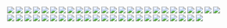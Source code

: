 ![](https://external-media.spacehey.net/media/smOrPJfqC9ppwPNyA_YKqCJHtKMLhdqr5c4KKJwkautU=/https://i.postimg.cc/GmtPHZgM/playstation-stamp-by-3enzo-d1b6tpv-fullview.png) ![](https://images-wixmp-ed30a86b8c4ca887773594c2.wixmp.com/f/f4c099cd-bb67-4b80-b32b-2e8f858d0a31/d2m1ht7-b9836bd4-f040-488e-ad19-4de676d4b729.png/v1/fill/w_99,h_56/learning_english_stamp_by_fischy_kari_chan_d2m1ht7-fullview.png?token=eyJ0eXAiOiJKV1QiLCJhbGciOiJIUzI1NiJ9.eyJzdWIiOiJ1cm46YXBwOjdlMGQxODg5ODIyNjQzNzNhNWYwZDQxNWVhMGQyNmUwIiwiaXNzIjoidXJuOmFwcDo3ZTBkMTg4OTgyMjY0MzczYTVmMGQ0MTVlYTBkMjZlMCIsIm9iaiI6W1t7ImhlaWdodCI6Ijw9NTYiLCJwYXRoIjoiXC9mXC9mNGMwOTljZC1iYjY3LTRiODAtYjMyYi0yZThmODU4ZDBhMzFcL2QybTFodDctYjk4MzZiZDQtZjA0MC00ODhlLWFkMTktNGRlNjc2ZDRiNzI5LnBuZyIsIndpZHRoIjoiPD05OSJ9XV0sImF1ZCI6WyJ1cm46c2VydmljZTppbWFnZS5vcGVyYXRpb25zIl19.DOOsL3AyZvDPOv4CsgeIC71D8ogMFLjpu-ndbqm6RlI) ![](https://images-wixmp-ed30a86b8c4ca887773594c2.wixmp.com/f/f0cfe52d-b924-4809-8258-273bb509ea3d/d2hqdl5-5ee1916e-15c1-4e07-a71d-28c2c1a8df47.gif?token=eyJ0eXAiOiJKV1QiLCJhbGciOiJIUzI1NiJ9.eyJzdWIiOiJ1cm46YXBwOjdlMGQxODg5ODIyNjQzNzNhNWYwZDQxNWVhMGQyNmUwIiwiaXNzIjoidXJuOmFwcDo3ZTBkMTg4OTgyMjY0MzczYTVmMGQ0MTVlYTBkMjZlMCIsIm9iaiI6W1t7InBhdGgiOiJcL2ZcL2YwY2ZlNTJkLWI5MjQtNDgwOS04MjU4LTI3M2JiNTA5ZWEzZFwvZDJocWRsNS01ZWUxOTE2ZS0xNWMxLTRlMDctYTcxZC0yOGMyYzFhOGRmNDcuZ2lmIn1dXSwiYXVkIjpbInVybjpzZXJ2aWNlOmZpbGUuZG93bmxvYWQiXX0.l2wUQOpLabIIEsOqBzFaMbtH0PZwS3JgyQYbDR3FEzE) ![](https://images-wixmp-ed30a86b8c4ca887773594c2.wixmp.com/f/05f57344-fbaf-4018-9f57-8846395ba4b6/d6cdgn1-479a02b4-f8a1-4af5-a497-6b0e1fda851d.png/v1/fill/w_99,h_56/mai_gramr_iz_smexeh_by_deep_strike_d6cdgn1-fullview.png?token=eyJ0eXAiOiJKV1QiLCJhbGciOiJIUzI1NiJ9.eyJzdWIiOiJ1cm46YXBwOjdlMGQxODg5ODIyNjQzNzNhNWYwZDQxNWVhMGQyNmUwIiwiaXNzIjoidXJuOmFwcDo3ZTBkMTg4OTgyMjY0MzczYTVmMGQ0MTVlYTBkMjZlMCIsIm9iaiI6W1t7ImhlaWdodCI6Ijw9NTYiLCJwYXRoIjoiXC9mXC8wNWY1NzM0NC1mYmFmLTQwMTgtOWY1Ny04ODQ2Mzk1YmE0YjZcL2Q2Y2RnbjEtNDc5YTAyYjQtZjhhMS00YWY1LWE0OTctNmIwZTFmZGE4NTFkLnBuZyIsIndpZHRoIjoiPD05OSJ9XV0sImF1ZCI6WyJ1cm46c2VydmljZTppbWFnZS5vcGVyYXRpb25zIl19.LsN9k_nFpBHzOAFGYuqqIoSW_O5DBk8gqUxniSRqpCI) ![](https://images-wixmp-ed30a86b8c4ca887773594c2.wixmp.com/f/cec93556-8a95-4528-949f-0486c51c127c/d1xbjtf-d01f4070-742b-426f-a9d4-fde37c823165.png/v1/fill/w_99,h_56/half_life_2_stamp_by_bourbons3_d1xbjtf-fullview.png?token=eyJ0eXAiOiJKV1QiLCJhbGciOiJIUzI1NiJ9.eyJzdWIiOiJ1cm46YXBwOjdlMGQxODg5ODIyNjQzNzNhNWYwZDQxNWVhMGQyNmUwIiwiaXNzIjoidXJuOmFwcDo3ZTBkMTg4OTgyMjY0MzczYTVmMGQ0MTVlYTBkMjZlMCIsIm9iaiI6W1t7ImhlaWdodCI6Ijw9NTYiLCJwYXRoIjoiXC9mXC9jZWM5MzU1Ni04YTk1LTQ1MjgtOTQ5Zi0wNDg2YzUxYzEyN2NcL2QxeGJqdGYtZDAxZjQwNzAtNzQyYi00MjZmLWE5ZDQtZmRlMzdjODIzMTY1LnBuZyIsIndpZHRoIjoiPD05OSJ9XV0sImF1ZCI6WyJ1cm46c2VydmljZTppbWFnZS5vcGVyYXRpb25zIl19.ypF8YNGwRATFiKydSGbxDx6RmLukt-09pu-c48a5Qzo) ![](https://images-wixmp-ed30a86b8c4ca887773594c2.wixmp.com/f/bb6e5219-f324-478a-bb31-081f4c26060e/d1h9b7o-7c739cfc-fd5d-4f8c-a955-def5baaf93f2.png/v1/fill/w_99,h_56/half_life_stamp_by_zombidj_d1h9b7o-fullview.png?token=eyJ0eXAiOiJKV1QiLCJhbGciOiJIUzI1NiJ9.eyJzdWIiOiJ1cm46YXBwOjdlMGQxODg5ODIyNjQzNzNhNWYwZDQxNWVhMGQyNmUwIiwiaXNzIjoidXJuOmFwcDo3ZTBkMTg4OTgyMjY0MzczYTVmMGQ0MTVlYTBkMjZlMCIsIm9iaiI6W1t7ImhlaWdodCI6Ijw9NTYiLCJwYXRoIjoiXC9mXC9iYjZlNTIxOS1mMzI0LTQ3OGEtYmIzMS0wODFmNGMyNjA2MGVcL2QxaDliN28tN2M3MzljZmMtZmQ1ZC00ZjhjLWE5NTUtZGVmNWJhYWY5M2YyLnBuZyIsIndpZHRoIjoiPD05OSJ9XV0sImF1ZCI6WyJ1cm46c2VydmljZTppbWFnZS5vcGVyYXRpb25zIl19.8AxqL8Zt77qZkMw-Sq25edgcJQldOUKS-SwNhDzxGRc) ![](https://images-wixmp-ed30a86b8c4ca887773594c2.wixmp.com/f/0c9a1691-48e0-45f3-9e7c-89ee5abc2977/def0xah-9d053a6c-a38a-40bb-bf29-559b4a973420.gif?token=eyJ0eXAiOiJKV1QiLCJhbGciOiJIUzI1NiJ9.eyJzdWIiOiJ1cm46YXBwOjdlMGQxODg5ODIyNjQzNzNhNWYwZDQxNWVhMGQyNmUwIiwiaXNzIjoidXJuOmFwcDo3ZTBkMTg4OTgyMjY0MzczYTVmMGQ0MTVlYTBkMjZlMCIsIm9iaiI6W1t7InBhdGgiOiJcL2ZcLzBjOWExNjkxLTQ4ZTAtNDVmMy05ZTdjLTg5ZWU1YWJjMjk3N1wvZGVmMHhhaC05ZDA1M2E2Yy1hMzhhLTQwYmItYmYyOS01NTliNGE5NzM0MjAuZ2lmIn1dXSwiYXVkIjpbInVybjpzZXJ2aWNlOmZpbGUuZG93bmxvYWQiXX0.4HzFsy3vUlnoGV9GM7rqrI4r44NnmBLPsxcU7Mos8v4) ![](https://images-wixmp-ed30a86b8c4ca887773594c2.wixmp.com/f/f47aafad-224d-49ab-a1dd-9056798d8a71/d58in66-401e7597-a63c-4d11-bfba-fb6b7e779a60.png/v1/fill/w_99,h_56/_die_cis_scum__isn_t_cool_by_dragonquestwes_d58in66-fullview.png?token=eyJ0eXAiOiJKV1QiLCJhbGciOiJIUzI1NiJ9.eyJzdWIiOiJ1cm46YXBwOjdlMGQxODg5ODIyNjQzNzNhNWYwZDQxNWVhMGQyNmUwIiwiaXNzIjoidXJuOmFwcDo3ZTBkMTg4OTgyMjY0MzczYTVmMGQ0MTVlYTBkMjZlMCIsIm9iaiI6W1t7ImhlaWdodCI6Ijw9NTYiLCJwYXRoIjoiXC9mXC9mNDdhYWZhZC0yMjRkLTQ5YWItYTFkZC05MDU2Nzk4ZDhhNzFcL2Q1OGluNjYtNDAxZTc1OTctYTYzYy00ZDExLWJmYmEtZmI2YjdlNzc5YTYwLnBuZyIsIndpZHRoIjoiPD05OSJ9XV0sImF1ZCI6WyJ1cm46c2VydmljZTppbWFnZS5vcGVyYXRpb25zIl19.qa6tuOBnUIAb21lUBJlnfj69uhf25A-SXoTmLiDS7Fs) ![](https://images-wixmp-ed30a86b8c4ca887773594c2.wixmp.com/f/a0d383c4-0072-4bb0-ad96-42647f8c9c1c/d953r3n-91f2834e-9cc3-4c77-9020-103a82240387.png/v1/fill/w_99,h_56/new_stamp_by_corruptedparadox_d953r3n-fullview.png?token=eyJ0eXAiOiJKV1QiLCJhbGciOiJIUzI1NiJ9.eyJzdWIiOiJ1cm46YXBwOjdlMGQxODg5ODIyNjQzNzNhNWYwZDQxNWVhMGQyNmUwIiwiaXNzIjoidXJuOmFwcDo3ZTBkMTg4OTgyMjY0MzczYTVmMGQ0MTVlYTBkMjZlMCIsIm9iaiI6W1t7ImhlaWdodCI6Ijw9NTYiLCJwYXRoIjoiXC9mXC9hMGQzODNjNC0wMDcyLTRiYjAtYWQ5Ni00MjY0N2Y4YzljMWNcL2Q5NTNyM24tOTFmMjgzNGUtOWNjMy00Yzc3LTkwMjAtMTAzYTgyMjQwMzg3LnBuZyIsIndpZHRoIjoiPD05OSJ9XV0sImF1ZCI6WyJ1cm46c2VydmljZTppbWFnZS5vcGVyYXRpb25zIl19.JkdTdD_NzNAJYygWw3FrNA_58Vo3Q7Pjj1-u8c88ieg) ![](https://images-wixmp-ed30a86b8c4ca887773594c2.wixmp.com/f/4339409c-6983-4206-b8fd-20cb80a47b8f/d7x1dk2-26a3538d-df28-4f42-b5e2-a90f64b75de1.png/v1/fill/w_99,h_56/real_stamp_by_pixelworlds_d7x1dk2-fullview.png?token=eyJ0eXAiOiJKV1QiLCJhbGciOiJIUzI1NiJ9.eyJzdWIiOiJ1cm46YXBwOjdlMGQxODg5ODIyNjQzNzNhNWYwZDQxNWVhMGQyNmUwIiwiaXNzIjoidXJuOmFwcDo3ZTBkMTg4OTgyMjY0MzczYTVmMGQ0MTVlYTBkMjZlMCIsIm9iaiI6W1t7ImhlaWdodCI6Ijw9NTYiLCJwYXRoIjoiXC9mXC80MzM5NDA5Yy02OTgzLTQyMDYtYjhmZC0yMGNiODBhNDdiOGZcL2Q3eDFkazItMjZhMzUzOGQtZGYyOC00ZjQyLWI1ZTItYTkwZjY0Yjc1ZGUxLnBuZyIsIndpZHRoIjoiPD05OSJ9XV0sImF1ZCI6WyJ1cm46c2VydmljZTppbWFnZS5vcGVyYXRpb25zIl19.gMyCaTWJQsEngiUV_ndbzGA9_jL8VVDdW4ul4HBHnSc) ![](https://images-wixmp-ed30a86b8c4ca887773594c2.wixmp.com/f/53f073d4-4789-47ea-b4b3-f96e05247346/d1rp7tt-f0b123f5-0d13-4b6a-970e-1621e3be3c4e.png/v1/fill/w_99,h_56/i_love_my_guitar_stamp_by_jacksmashcore_d1rp7tt-fullview.png?token=eyJ0eXAiOiJKV1QiLCJhbGciOiJIUzI1NiJ9.eyJzdWIiOiJ1cm46YXBwOjdlMGQxODg5ODIyNjQzNzNhNWYwZDQxNWVhMGQyNmUwIiwiaXNzIjoidXJuOmFwcDo3ZTBkMTg4OTgyMjY0MzczYTVmMGQ0MTVlYTBkMjZlMCIsIm9iaiI6W1t7ImhlaWdodCI6Ijw9NTYiLCJwYXRoIjoiXC9mXC81M2YwNzNkNC00Nzg5LTQ3ZWEtYjRiMy1mOTZlMDUyNDczNDZcL2QxcnA3dHQtZjBiMTIzZjUtMGQxMy00YjZhLTk3MGUtMTYyMWUzYmUzYzRlLnBuZyIsIndpZHRoIjoiPD05OSJ9XV0sImF1ZCI6WyJ1cm46c2VydmljZTppbWFnZS5vcGVyYXRpb25zIl19.obqtGJRfWUM-wVnCa3letJAYQzFutB0EwByfHlPXZhU) ![](https://images-wixmp-ed30a86b8c4ca887773594c2.wixmp.com/f/9c694ef0-ce82-461b-9e43-ea953fddf162/dccgf78-9c21a735-6369-4928-b7b0-b178be64c95c.png/v1/fill/w_99,h_56/pee_is_stored_in_the_balls___stamp_by_puniplush_dccgf78-fullview.png?token=eyJ0eXAiOiJKV1QiLCJhbGciOiJIUzI1NiJ9.eyJzdWIiOiJ1cm46YXBwOjdlMGQxODg5ODIyNjQzNzNhNWYwZDQxNWVhMGQyNmUwIiwiaXNzIjoidXJuOmFwcDo3ZTBkMTg4OTgyMjY0MzczYTVmMGQ0MTVlYTBkMjZlMCIsIm9iaiI6W1t7ImhlaWdodCI6Ijw9NTYiLCJwYXRoIjoiXC9mXC85YzY5NGVmMC1jZTgyLTQ2MWItOWU0My1lYTk1M2ZkZGYxNjJcL2RjY2dmNzgtOWMyMWE3MzUtNjM2OS00OTI4LWI3YjAtYjE3OGJlNjRjOTVjLnBuZyIsIndpZHRoIjoiPD05OSJ9XV0sImF1ZCI6WyJ1cm46c2VydmljZTppbWFnZS5vcGVyYXRpb25zIl19.OvgkCncFquFonNIFKYg4-bD6gCUfhZS7rTpBc50rQ6Y) ![](https://images-wixmp-ed30a86b8c4ca887773594c2.wixmp.com/f/8f106327-800e-46cd-bc3f-f6b45fcedebd/d142jz1-8001baff-4660-4968-9515-7eb8f887cd43.png/v1/fill/w_99,h_56/look_funny_by_claire_stamps_d142jz1-fullview.png?token=eyJ0eXAiOiJKV1QiLCJhbGciOiJIUzI1NiJ9.eyJzdWIiOiJ1cm46YXBwOjdlMGQxODg5ODIyNjQzNzNhNWYwZDQxNWVhMGQyNmUwIiwiaXNzIjoidXJuOmFwcDo3ZTBkMTg4OTgyMjY0MzczYTVmMGQ0MTVlYTBkMjZlMCIsIm9iaiI6W1t7ImhlaWdodCI6Ijw9NTYiLCJwYXRoIjoiXC9mXC84ZjEwNjMyNy04MDBlLTQ2Y2QtYmMzZi1mNmI0NWZjZWRlYmRcL2QxNDJqejEtODAwMWJhZmYtNDY2MC00OTY4LTk1MTUtN2ViOGY4ODdjZDQzLnBuZyIsIndpZHRoIjoiPD05OSJ9XV0sImF1ZCI6WyJ1cm46c2VydmljZTppbWFnZS5vcGVyYXRpb25zIl19.lIYYDx-LDTGHshWxN6V7fpORU6ydNnBxy1CRUOO89Io) ![](https://images-wixmp-ed30a86b8c4ca887773594c2.wixmp.com/f/8d77ee97-b8e4-4d6e-9dbb-8e627c4a2565/d319v3l-1b54e589-8352-41fc-8199-aa06d68aae89.png/v1/fill/w_99,h_56/funny_stamp_by_kasara_uchiha_d319v3l-fullview.png?token=eyJ0eXAiOiJKV1QiLCJhbGciOiJIUzI1NiJ9.eyJzdWIiOiJ1cm46YXBwOjdlMGQxODg5ODIyNjQzNzNhNWYwZDQxNWVhMGQyNmUwIiwiaXNzIjoidXJuOmFwcDo3ZTBkMTg4OTgyMjY0MzczYTVmMGQ0MTVlYTBkMjZlMCIsIm9iaiI6W1t7ImhlaWdodCI6Ijw9NTYiLCJwYXRoIjoiXC9mXC84ZDc3ZWU5Ny1iOGU0LTRkNmUtOWRiYi04ZTYyN2M0YTI1NjVcL2QzMTl2M2wtMWI1NGU1ODktODM1Mi00MWZjLTgxOTktYWEwNmQ2OGFhZTg5LnBuZyIsIndpZHRoIjoiPD05OSJ9XV0sImF1ZCI6WyJ1cm46c2VydmljZTppbWFnZS5vcGVyYXRpb25zIl19._7NrAuPWxe8hhDpLUaLtJ9HHicDBYK9CP51hf_lNZ2A) ![](https://images-wixmp-ed30a86b8c4ca887773594c2.wixmp.com/f/08553239-0614-4086-b304-61d5413fddff/d1qxa0s-af68dfdb-4e69-4a31-8ad4-4be658cc90ee.png/v1/fill/w_99,h_57/caution__highly_opinionated_by_lostkitten_d1qxa0s-fullview.png?token=eyJ0eXAiOiJKV1QiLCJhbGciOiJIUzI1NiJ9.eyJzdWIiOiJ1cm46YXBwOjdlMGQxODg5ODIyNjQzNzNhNWYwZDQxNWVhMGQyNmUwIiwiaXNzIjoidXJuOmFwcDo3ZTBkMTg4OTgyMjY0MzczYTVmMGQ0MTVlYTBkMjZlMCIsIm9iaiI6W1t7ImhlaWdodCI6Ijw9NTciLCJwYXRoIjoiXC9mXC8wODU1MzIzOS0wNjE0LTQwODYtYjMwNC02MWQ1NDEzZmRkZmZcL2QxcXhhMHMtYWY2OGRmZGItNGU2OS00YTMxLThhZDQtNGJlNjU4Y2M5MGVlLnBuZyIsIndpZHRoIjoiPD05OSJ9XV0sImF1ZCI6WyJ1cm46c2VydmljZTppbWFnZS5vcGVyYXRpb25zIl19.xHrTZf52tF8oCjByUTvpz9fOlwu-FpQoC59Nc4i9XIE) ![](https://images-wixmp-ed30a86b8c4ca887773594c2.wixmp.com/f/7770732d-d978-4871-816e-c37f5cacccca/d7iqrjg-a918b5c5-f059-444f-b36a-e7cd8ff58c3b.png/v1/fill/w_100,h_56/agent_wash_approves_by_british_prophetess_d7iqrjg-fullview.png?token=eyJ0eXAiOiJKV1QiLCJhbGciOiJIUzI1NiJ9.eyJzdWIiOiJ1cm46YXBwOjdlMGQxODg5ODIyNjQzNzNhNWYwZDQxNWVhMGQyNmUwIiwiaXNzIjoidXJuOmFwcDo3ZTBkMTg4OTgyMjY0MzczYTVmMGQ0MTVlYTBkMjZlMCIsIm9iaiI6W1t7ImhlaWdodCI6Ijw9NTYiLCJwYXRoIjoiXC9mXC83NzcwNzMyZC1kOTc4LTQ4NzEtODE2ZS1jMzdmNWNhY2NjY2FcL2Q3aXFyamctYTkxOGI1YzUtZjA1OS00NDRmLWIzNmEtZTdjZDhmZjU4YzNiLnBuZyIsIndpZHRoIjoiPD0xMDAifV1dLCJhdWQiOlsidXJuOnNlcnZpY2U6aW1hZ2Uub3BlcmF0aW9ucyJdfQ.TdSGXKy4xK81Av2dpnMxNHedPbOjoaib1wNFup2b7Xw) ![](https://images-wixmp-ed30a86b8c4ca887773594c2.wixmp.com/f/a1ff0217-fb8a-479b-9f1d-65f38f01ba99/d26ysfu-718a120b-fed8-41ac-ad6d-ed9f6a749b6c.png/v1/fill/w_99,h_56/bassist_stamp_by_popstck_d26ysfu-fullview.png?token=eyJ0eXAiOiJKV1QiLCJhbGciOiJIUzI1NiJ9.eyJzdWIiOiJ1cm46YXBwOjdlMGQxODg5ODIyNjQzNzNhNWYwZDQxNWVhMGQyNmUwIiwiaXNzIjoidXJuOmFwcDo3ZTBkMTg4OTgyMjY0MzczYTVmMGQ0MTVlYTBkMjZlMCIsIm9iaiI6W1t7ImhlaWdodCI6Ijw9NTYiLCJwYXRoIjoiXC9mXC9hMWZmMDIxNy1mYjhhLTQ3OWItOWYxZC02NWYzOGYwMWJhOTlcL2QyNnlzZnUtNzE4YTEyMGItZmVkOC00MWFjLWFkNmQtZWQ5ZjZhNzQ5YjZjLnBuZyIsIndpZHRoIjoiPD05OSJ9XV0sImF1ZCI6WyJ1cm46c2VydmljZTppbWFnZS5vcGVyYXRpb25zIl19.4Cxh54kzZzkNHNXW23C1ijKTlB67BSwS15oguNdO4Bo) ![](https://external-media.spacehey.net/media/sfCCQmXVHpVW3mRwfKxJT-dV7sso3i1EWjnXerTK7Wv4=/https://64.media.tumblr.com/e297e1f028613691a07c060d96436152/8301d3197e723050-70/s100x200/7dc43d9b1836f261b4eeb740554482b3e576bee1.pnj) ![](https://external-media.spacehey.net/media/s4b_jK41wBsY9YimvNLFrYaEYUc53tJzV73iQoGqE-mM=/https://cdn.discordapp.com/attachments/1045756298148450468/1114474635489202176/IMG_5852.png) ![](https://external-media.spacehey.net/media/sbPYQSjNEmp9YoEz4grFJhqgqbUPJe27xJTZjH6gJnE0=/https://64.media.tumblr.com/2255b4830abed444fc88f21b1b262edc/884eea48d188fc7b-24/s100x200/107402511a16b0ad9848910190c9e8bd6d77871c.pnj) ![](https://external-media.spacehey.net/media/sxpm93shBbN2TKYnlanilqEy9e7RCf5YP4rdCHj9R23o=/https://cdn.discordapp.com/attachments/1123054571774820352/1146640106833330257/ezgif-1-23435d0e1d_1.gif) ![](https://external-media.spacehey.net/media/sZhZ1msttP2_D-nElaQDkUS8qwxlbtGjQiCXXCKMSXks=/https://64.media.tumblr.com/62a5ed007fe9bc38f55f9b87f96a0ff7/tumblr_pgib0hpO9u1xy0eh3o1_100.png) ![](https://external-media.spacehey.net/media/sbqNJ3pU7iZNkxrGHIV0kmhL8RTkVgrMUhAZT71RPoPQ=/https://images-wixmp-ed30a86b8c4ca887773594c2.wixmp.com/f/1882e248-6d09-46e1-bbb1-ff0b7af2ca0a/d167q5s-fdee1efc-536b-4a8c-b4c4-800641fa6417.gif?token=eyJ0eXAiOiJKV1QiLCJhbGciOiJIUzI1NiJ9.eyJzdWIiOiJ1cm46YXBwOjdlMGQxODg5ODIyNjQzNzNhNWYwZDQxNWVhMGQyNmUwIiwiaXNzIjoidXJuOmFwcDo3ZTBkMTg4OTgyMjY0MzczYTVmMGQ0MTVlYTBkMjZlMCIsIm9iaiI6W1t7InBhdGgiOiJcL2ZcLzE4ODJlMjQ4LTZkMDktNDZlMS1iYmIxLWZmMGI3YWYyY2EwYVwvZDE2N3E1cy1mZGVlMWVmYy01MzZiLTRhOGMtYjRjNC04MDA2NDFmYTY0MTcuZ2lmIn1dXSwiYXVkIjpbInVybjpzZXJ2aWNlOmZpbGUuZG93bmxvYWQiXX0.ZxrwSEzpGwIR75RtnPQdEJmHRNjZJ0_WCd_b1dt6ytw) ![](https://external-media.spacehey.net/media/sJh-Jt0YsUp3Ea3nH2mV9aQhXY2HctlSULdUX2IGLJpU=/https://sord.neocities.org/stamps/01-30.gif) ![](https://external-media.spacehey.net/media/siNAxMM2iyFGJ57_9ZNwYOe_6xVE5tt9R_1RFBaReLGo=/https://images-wixmp-ed30a86b8c4ca887773594c2.wixmp.com/f/f0d8bc85-0498-4504-9f25-c10a6b2ac793/d1juplq-97fca304-9a25-4b83-b264-fc1ab5b6bde4.gif?token=eyJ0eXAiOiJKV1QiLCJhbGciOiJIUzI1NiJ9.eyJzdWIiOiJ1cm46YXBwOjdlMGQxODg5ODIyNjQzNzNhNWYwZDQxNWVhMGQyNmUwIiwiaXNzIjoidXJuOmFwcDo3ZTBkMTg4OTgyMjY0MzczYTVmMGQ0MTVlYTBkMjZlMCIsIm9iaiI6W1t7InBhdGgiOiJcL2ZcL2YwZDhiYzg1LTA0OTgtNDUwNC05ZjI1LWMxMGE2YjJhYzc5M1wvZDFqdXBscS05N2ZjYTMwNC05YTI1LTRiODMtYjI2NC1mYzFhYjViNmJkZTQuZ2lmIn1dXSwiYXVkIjpbInVybjpzZXJ2aWNlOmZpbGUuZG93bmxvYWQiXX0.4PVL7yESkiJ1OxBN5TkP8de6ZrtFIgWfr7jPKhh54HQ) ![](https://external-media.spacehey.net/media/sYORJ6mxXAJ45_UOAcmCMOC28PMXMMKtjD0BGy4IhhHE=/https://64.media.tumblr.com/c7ec7f57b28093f090a9b37e104bd400/9cc4961ce2dfe472-79/s100x200/0ee88c26b6f2aa86eb67f5821c6d3874f1dc16c1.gifv) ![](https://external-media.spacehey.net/media/sEtirpuEqBt-TZsrg2wMIHiihRbPBVa4y6tdpmxVxbp4=/https://64.media.tumblr.com/607958ef780fcc23a894bfec472c65d9/8233a114c30a66c3-90/s100x200/47f48788791d0efbf4b5aaf174177dfc73b5b794.png) ![](https://external-media.spacehey.net/media/s0LmWwLYyMrZncuwR5NSCJF-3CzYHCQAIndhpMtAM__s=/https://cdn.discordapp.com/attachments/932352785243070524/1081049921618194452/Mw3aILx.gif) ![](https://external-media.spacehey.net/media/s5zBqoRDm9upAUpZJ-Iy0ZxytFyTFuL3hmR_Dm2_Gjnk=/https://64.media.tumblr.com/603280bb25174fe4ab92aa165ef7d0a8/8402a29de0a1159a-69/s100x200/a5d8db47399b2a8e224e91ab1834ffde7a77b3fc.gifv) ![](https://external-media.spacehey.net/media/s9iroYaxGio-CNmuus1GwFtyPCgEXoy1N61nXslUunWQ=/https://64.media.tumblr.com/2cbd2c2e5bfbcaeac3cad083dba9d36b/a7d498c9e2800217-46/s100x200/19bc8a81fa9659fe1807c7d9237750b78707061c.gifv) ![](https://external-media.spacehey.net/media/s8obJDuPHwQj7dAtgTlylgW074andUmMnSeSc4Zw1WJU=/https://i.ibb.co/pLF6Vyw/IMG-9407.png) ![](https://external-media.spacehey.net/media/sTAEpgd7MRmXJng5ye9uaWB2KeNVizhVDyrfLsYSeuuM=/https://cdn.discordapp.com/attachments/1160057251223048202/1160386588132507701/Untitled228-20231007211908.png?ex=65347939&is=65220439&hm=77ac1f74026708ed156f5b5a94bdc0544f9f72cc193437f82038abf242763b5b&) ![](https://external-media.spacehey.net/media/su_V-b6b815eC4wllKWWrpERW9YtPtz1e6nqAOExFULI=/https://kittymanya.neocities.org/graphics/stamps/no%20idea%20what%20youre%20up%20against.png) ![](https://external-media.spacehey.net/media/s94dg2AoEFmsJ47I6MKK2YIz3IAL1CgLGNsbRj6ZwX-8=/https://i.postimg.cc/Y9MBs5DM/OH-MY-GOD.png) ![](https://external-media.spacehey.net/media/szweY6chzEPDwCCySoMxwD7dV_9fNKC_cio8Bh7xdZDI=/https://i.postimg.cc/xTJLL4cz/dunmhj-42237cc5-fb4e-4889-9e8a-d61cb52435c3.gif) ![](https://external-media.spacehey.net/media/s8Jn1Kerq2FqaZQtPGH0oeVymdpu4NLPkCJT7T-OGMMk=/https://i.postimg.cc/L4YW7FDs/d61bueu-c5f3a335-7dca-4694-b156-c185a1bb8849.gif) ![](https://external-media.spacehey.net/media/sJWh3tmRDxeNlIB-b2IX_uwCOPVws7bKLvHvlgIdKrfo=/https://i.postimg.cc/65t28tyj/stamp-nerd-by-djrimzi-d1nzofy-fullview.png) ![](https://external-media.spacehey.net/media/sTxb1oB76nqIYLsI4GZqJCdFDNgF3qGnyK7tygIY3L_o=/https://y2k.neocities.org/stamps2/464323536_by_gaphals-dc6nyx6.gif) ![](https://external-media.spacehey.net/media/s8GfaWr4hrTKFBQ7iobqoW_Bkn3ti9IuYtv7oxfO_YCo=/https://raining-starss.neocities.org/s2%20(5).png) ![](https://external-media.spacehey.net/media/sbdkyEUOfmEshkSroyTgrwLdZ8nMzKcKJMzOEtC814aY=/https://autism.crd.co/assets/images/gallery05/3119e27d.gif?v=a2781ae8) ![](https://external-media.spacehey.net/media/sn8UGPZvLXy19pIcXErUpvKwwQ47AykUKyCCzA1rPf4E=/https://media.discordapp.net/attachments/1104975296450535457/1149924557474500628/377_sin_titulo_20230909012854.png) ![](https://external-media.spacehey.net/media/s52ifpyyxfkEWAEROftc5vubE0sVU9dLqwIF7mBqffjw=/https://y2k.neocities.org/stamps/club_penguin_stamp_by_theorangewolf.gif) ![](https://external-media.spacehey.net/media/skRVX4NS5IjC9QJbm_3xAqwmbWkwwgZM-KxWrnI0Xygo=/https://autism.crd.co/assets/images/gallery05/4a1a48c0.gif?v=a2781ae8) ![](https://external-media.spacehey.net/media/swAWaa5dN350-YRX6ck-qjl2cqNcfkJPktiu8-pB30Ok=/https://i.ibb.co/c25YDh6/2-A318007-A978-4955-9911-B3-ACE2069-A92.gif) ![](https://external-media.spacehey.net/media/slH7EGuIT-0maCMR-cM18vsa2Kmzp2Zowl7LY_TTPfrk=/https://y2k.neocities.org/stamps2/paranoid_stamp_by_lucifossie-dcb6jhi.gif) ![](https://external-media.spacehey.net/media/s4BFFzQO_OWwKOINGSGG15brU3VZtZB6R9eX3S37rC9Y=/https://y2k.neocities.org/stamps2/94df5fea899150086a606c99df8fb4ba-db3tsoo.gif) ![](https://external-media.spacehey.net/media/sPkIHzDTf7kYSJ6yKJULCwO7sgqSeOA9VsLzchAvQyLY=/https://pomelo.lol/pix/stamps/nu/d37f55a-e91de05e-7d5a-4ac3-a1fc-4ab5a004c5e0.png) ![](https://external-media.spacehey.net/media/s65aUkSet-NlBCcHzBvFU6cM_5Hnhjnvb2FC-Kt9PQ1g=/https://images-wixmp-ed30a86b8c4ca887773594c2.wixmp.com/f/2813d849-6808-44c1-8a72-90faee3b86d7/d288za6-c7e78d67-1095-448d-b966-79aee7f424e6.gif?token=eyJ0eXAiOiJKV1QiLCJhbGciOiJIUzI1NiJ9.eyJzdWIiOiJ1cm46YXBwOjdlMGQxODg5ODIyNjQzNzNhNWYwZDQxNWVhMGQyNmUwIiwiaXNzIjoidXJuOmFwcDo3ZTBkMTg4OTgyMjY0MzczYTVmMGQ0MTVlYTBkMjZlMCIsIm9iaiI6W1t7InBhdGgiOiJcL2ZcLzI4MTNkODQ5LTY4MDgtNDRjMS04YTcyLTkwZmFlZTNiODZkN1wvZDI4OHphNi1jN2U3OGQ2Ny0xMDk1LTQ0OGQtYjk2Ni03OWFlZTdmNDI0ZTYuZ2lmIn1dXSwiYXVkIjpbInVybjpzZXJ2aWNlOmZpbGUuZG93bmxvYWQiXX0.27Cvc_JJc1KD3u8hwAtY2gJpNhZ6gzrEWdkMCD0ENDY)
